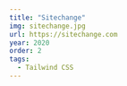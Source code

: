 ```yaml
---
title: "Sitechange"
img: sitechange.jpg
url: https://sitechange.com
year: 2020
order: 2
tags:
  - Tailwind CSS
---
```

